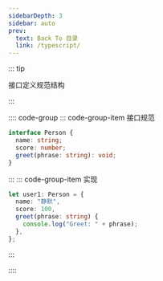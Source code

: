 ```yaml
---
sidebarDepth: 3
sidebar: auto
prev:
  text: Back To 目录
  link: /typescript/
---
```




::: tip

接口定义规范结构

:::

:::: code-group
::: code-group-item 接口规范

```typescript
interface Person {
  name: string;
  score: number;
  greet(phrase: string): void;
}
```

:::
::: code-group-item 实现

```typescript
let user1: Person = {
  name: "静默",
  score: 100,
  greet(phrase: string) {
    console.log("Greet: " + phrase);
  },
};

```

:::

::::